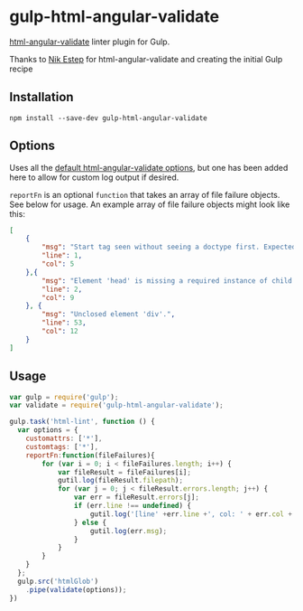 gulp-html-angular-validate
===================

[html-angular-validate](https://github.com/nikestep/html-angular-validate) linter plugin for Gulp.

Thanks to
[Nik Estep](https://github.com/nikestep) for html-angular-validate and creating the initial Gulp recipe

Installation
------------
```shell
npm install --save-dev gulp-html-angular-validate 
```

Options
-------
Uses all the [default html-angular-validate options](https://github.com/nikestep/html-angular-validate#options), but one has been added here to allow for custom log output if desired.

`reportFn` is an optional `function` that takes an array of file failure objects.  See below for usage.  An example array of file failure objects might look like this:

```json
[
    {
        "msg": "Start tag seen without seeing a doctype first. Expected e.g. '<!DOCTYPE html>'.",
        "line": 1,
        "col": 5
    },{
        "msg": "Element 'head' is missing a required instance of child element 'title'.",
        "line": 2,
        "col": 9
    }, {
        "msg": "Unclosed element 'div'.",
        "line": 53,
        "col": 12
    }
]
```

Usage
-----
```javascript
var gulp = require('gulp');
var validate = require('gulp-html-angular-validate');

gulp.task('html-lint', function () {
  var options = {
    customattrs: ['*'],
    customtags: ['*'],
    reportFn:function(fileFailures){
        for (var i = 0; i < fileFailures.length; i++) {
		    var fileResult = fileFailures[i];
		    gutil.log(fileResult.filepath);
		    for (var j = 0; j < fileResult.errors.length; j++) {
			    var err = fileResult.errors[j];
			    if (err.line !== undefined) {
				    gutil.log('[line' +err.line +', col: ' + err.col +'] ' +err.msg);
			    } else {
				    gutil.log(err.msg);
			    }
		    }
	    }
    }
  };
  gulp.src('htmlGlob')
    .pipe(validate(options));
})
```
